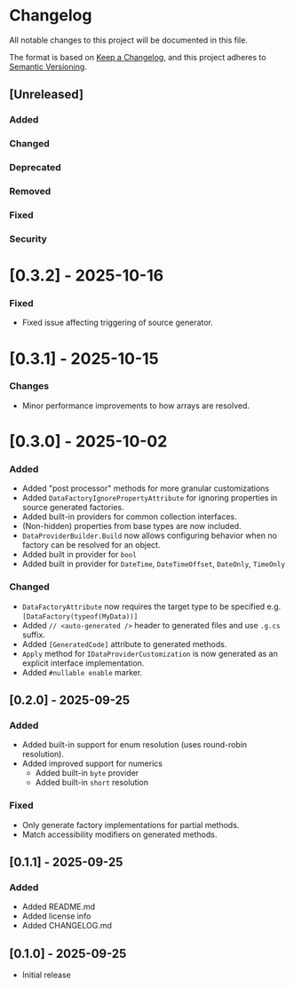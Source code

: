 # Changelog

All notable changes to this project will be documented in this file.

The format is based on [Keep a Changelog](https://keepachangelog.com/en/1.1.0/),
and this project adheres to [Semantic Versioning](https://semver.org/spec/v2.0.0.html).

## [Unreleased]

### Added

### Changed

### Deprecated

### Removed

### Fixed

### Security

# [0.3.2] - 2025-10-16
### Fixed
- Fixed issue affecting triggering of source generator.

# [0.3.1] - 2025-10-15
### Changes
- Minor performance improvements to how arrays are resolved.

# [0.3.0] - 2025-10-02
### Added
- Added "post processor" methods for more granular customizations
- Added `DataFactoryIgnorePropertyAttribute` for ignoring properties in source generated factories.
- Added built-in providers for common collection interfaces.
- (Non-hidden) properties from base types are now included.
- `DataProviderBuilder.Build` now allows configuring behavior when no factory can be resolved for an object.
- Added built in provider for `bool`
- Added built in provider for `DateTime`, `DateTimeOffset`, `DateOnly`, `TimeOnly`

### Changed
- `DataFactoryAttribute` now requires the target type to be specified e.g. `[DataFactory(typeof(MyData))]`
- Added `// <auto-generated />` header to generated files and use `.g.cs` suffix.
- Added `[GeneratedCode]` attribute to generated methods.
- `Apply` method for `IDataProviderCustomization` is now generated as an explicit interface implementation.
- Added `#nullable enable` marker.

## [0.2.0] - 2025-09-25

### Added
- Added built-in support for enum resolution (uses round-robin resolution).
- Added improved support for numerics
    - Added built-in `byte` provider
    - Added built-in `short` resolution

### Fixed
- Only generate factory implementations for partial methods.
- Match accessibility modifiers on generated methods.

## [0.1.1] - 2025-09-25
### Added
- Added README.md
- Added license info
- Added CHANGELOG.md

## [0.1.0] - 2025-09-25
- Initial release
